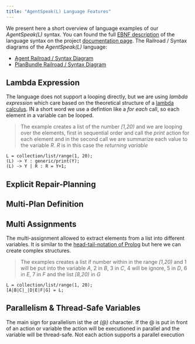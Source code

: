 ```yaml
---
title: "AgentSpeak(L) Language Features"
---
```

We present here a short overview of language examples of our _AgentSpeak(L)_ syntax. You can found the full [EBNF description](https://en.wikipedia.org/wiki/Extended_Backus%E2%80%93Naur_Form) of the language syntax on the project [documentation page](http://lightjason.github.io/AgentSpeak/). The Railroad / Syntax diagrams of the _AgentSpeak(L)_ language:

* [Agent Railroad / Syntax Diagram](http://lightjason.github.io/AgentSpeak/rrd-output/html/org/lightjason/agentspeak/grammar/Agent.g4/)
* [PlanBundle Railroad / Syntax Diagram](http://lightjason.github.io/AgentSpeak/rrd-output/html/org/lightjason/agentspeak/grammar/PlanBundle.g4/)

## <a name="lambdaexpression"></a>Lambda Expression

The language does not support a looping directly, but we are using _lambda expression_ which care based on the theoretical structure of a [lambda calculus](https://en.wikipedia.org/wiki/Lambda_calculus). IN a short word we use a defintion like a _for each_ call, so each element in a variable can be looped.

> The example creates a list of the number _[1,20)_ and we are looping over the elements, first in sequential order and call the _print_ action for each element and in the second call we are summarize each value to the variable _R_. _R_ is in this case the _returning variable_

<pre><code class="lightjason">L = collection/list/range(1, 20);
(L) -> Y : generic/print(Y);
(L) -> Y | R : R = Y+1; 
</code></pre>

## <a name="repairplanning"></a>Explicit Repair-Planning

## <a name="multiplan"></a>Multi-Plan Definition

## <a name="multiassignment"></a>Multi Assignments

The multi-assignment allowed to extract elements from a list into different variables. It is similar to the [head-tail-notation of Prolog](https://en.wikibooks.org/wiki/Prolog/Lists) but here we can create complex structures.

> The examples creates a list if number within in the range _[1,20)_ and 1 will be put into the variable _A_, 2 in _B_, 3 in _C_, 4 will be ignore, 5 in _D_, 6 in _E_, 7 in _F_ and the list _[8,20)_ in _G_

<pre><code class="prolog">L = collection/list/range(1, 20);
[A|B|C|_|D|E|F|G] = L;
</code></pre>

## <a name="parallelism"></a>Parallelism & Thread-Safe Variables

The main sign for parallelism ist the _at (@)_ character. If the @ is put in front of an action or variable the action will be executioned in parallel and the variable will be thread-safe. Not each action supports a parallel execution
